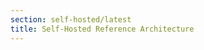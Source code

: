 ```yaml
---
section: self-hosted/latest
title: Self-Hosted Reference Architecture
---
```


<script context="module">
  export const prerender = true;
  export const load = () => {
    return {
      status: 301,
      redirect: "/docs/self-hosted/latest/reference-architecture/production-ready"
    }
  };
</script>
